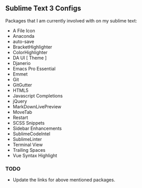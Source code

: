 Sublime Text 3 Configs
---

Packages that I am currently involved with on my sublime text:

* A File Icon
* Anaconda
* auto-save
* BracketHighlighter
* ColorHighlighter
* DA UI [ Theme ]
* Djanerio
* Emacs Pro Essential
* Emmet
* Git
* GitGutter
* HTML5
* Javascript Completions
* jQuery
* MarkDownLivePreview
* MoveTab
* Restart
* SCSS Snippets
* Sidebar Enhancements
* SublimeCodeIntel
* SublimeLinter
* Terminal View
* Trailing Spaces
* Vue Syntax Highlight

### TODO
* Update the links for above mentioned packages.

